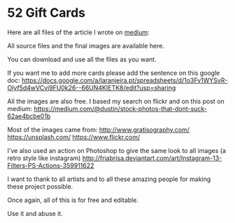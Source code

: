 52 Gift Cards
===========

Here are all files of the article I wrote on [medium](https://medium.com/@serlaranjeira/my-gift-to-the-world-d3d6bdbd93fd):


All source files and the final images are available here.

You can download and use all the files as you want.

If you want me to add more cards please add the sentence on this google doc:
https://docs.google.com/a/laranjeira.pt/spreadsheets/d/1o3Fv1WYSvR-Olyf5d4wVCvj9FU0k26--66UN4KIETK8/edit?usp=sharing

All the images are also free. I based my search on flickr and on this post on medium:
https://medium.com/@dustin/stock-photos-that-dont-suck-62ae4bcbe01b

Most of the images came from:
http://www.gratisography.com/
https://unsplash.com/
https://www.flickr.com/

I've also used an action on Photoshop to give the same look to all images (a retro style like instagram)
http://friabrisa.deviantart.com/art/Instagram-13-Filters-PS-Actions-359911622


I want to thank to all artists and to all these amazing people for making these project possible.

Once again, all of this is for free and editable.

Use it and abuse it.



